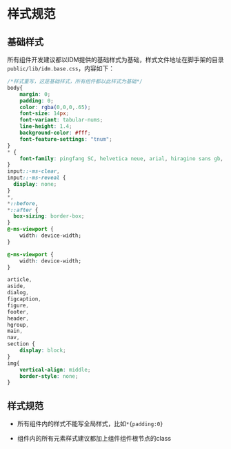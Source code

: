# 样式规范
## 基础样式
所有组件开发建议都以IDM提供的基础样式为基础，样式文件地址在脚手架的目录`public/lib/idm.base.css`，内容如下：
```css
/*样式重写，这是基础样式，所有组件都以此样式为基础*/
body{
    margin: 0;
    padding: 0;
    color: rgba(0,0,0,.65);
    font-size: 14px;
    font-variant: tabular-nums;
    line-height: 1.4;
    background-color: #fff;
    font-feature-settings: "tnum";
}
* {
    font-family: pingfang SC, helvetica neue, arial, hiragino sans gb, microsoft yahei ui, microsoft yahei, simsun, sans-serif;
}
input::-ms-clear,
input::-ms-reveal {
  display: none;
}
*,
*::before,
*::after {
  box-sizing: border-box;
}
@-ms-viewport {
    width: device-width;
}

@-ms-viewport {
    width: device-width;
}

article,
aside,
dialog,
figcaption,
figure,
footer,
header,
hgroup,
main,
nav,
section {
    display: block;
}
img{
    vertical-align: middle;
    border-style: none;
}
```
## 样式规范

- 所有组件内的样式不能写全局样式，比如`*{padding:0}`

- 组件内的所有元素样式建议都加上组件组件根节点的class